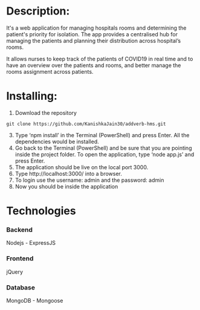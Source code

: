 
# Description:
It's a web application for managing hospitals rooms and determining the patient's priority for isolation. The app provides a centralised hub for managing the patients and planning their distribution across hospital’s rooms. 

It allows nurses to keep track of the patients of COVID19 in real time and to have an overview over the patients and rooms, and better manage the rooms assignment across patients.




# Installing:
1.	Download the repository
```
git clone https://github.com/KanishkaJain30/addverb-hms.git
```

3.	Type ‘npm install’ in the Terminal (PowerShell) and press Enter. All the dependencies would be installed.
4.	Go back to the Terminal (PowerShell) and be sure that you are pointing inside the project folder. To open the application, type ‘node app.js’ and press Enter.
5.	The application should be live on the local port 3000.  
6.	Type http://localhost:3000/ into a browser.
7.	To login use the username: admin  and the password: admin
8.	Now you should be inside the application


# Technologies

### Backend
Nodejs - ExpressJS

### Frontend
jQuery

### Database
MongoDB - Mongoose







